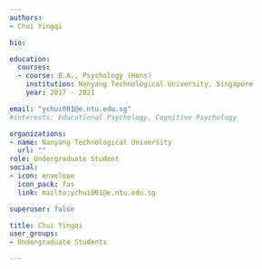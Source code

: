 ```yaml
---
authors:
- Chui Yingqi

bio: 

education:
  courses:
  - course: B.A., Psychology (Hons)
    institution: Nanyang Technological University, Singapore
    year: 2017 - 2021

email: "ychui001@e.ntu.edu.sg"
#interests: Educational Psychology, Cognitive Psychology

organizations:
- name: Nanyang Technological University
  url: ""
role: Undergraduate Student
social:
- icon: envelope
  icon_pack: fas
  link: mailto:ychui001@e.ntu.edu.sg

superuser: false

title: Chui Yingqi
user_groups:
- Undergraduate Students

---
```

